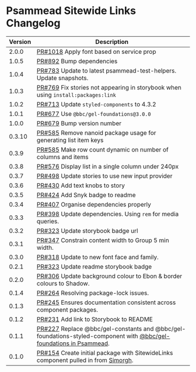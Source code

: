 # Psammead Sitewide Links Changelog

<!-- prettier-ignore -->
| Version | Description |
|---------|-------------|
| 2.0.0 | [PR#1018](https://github.com/bbc/psammead/pull/1018) Apply font based on service prop |
| 1.0.5   | [PR#892](https://github.com/bbc/psammead/pull/892) Bump dependencies |
| 1.0.4 | [PR#783](https://github.com/bbc/psammead/pull/783) Update to latest psammead-test-helpers. Update snapshots. |
| 1.0.3 | [PR#769](https://github.com/bbc/psammead/pull/769) Fix stories not appearing in storybook when using `install:packages:link` |
| 1.0.2 | [PR#713](https://github.com/bbc/psammead/pull/713) Update `styled-components` to 4.3.2 |
| 1.0.1 | [PR#677](https://github.com/bbc/psammead/pull/677) Use `@bbc/gel-foundations@3.0.0` |
| 1.0.0 | [PR#679](https://github.com/bbc/psammead/pull/679) Bump version number |
| 0.3.10 | [PR#585](https://github.com/bbc/psammead/pull/604) Remove nanoid package usage for generating list item keys |
| 0.3.9 | [PR#585](https://github.com/bbc/psammead/pull/585) Make row count dynamic on number of columns and items |
| 0.3.8 | [PR#576](https://github.com/bbc/psammead/pull/576) Display list in a single column under 240px |
| 0.3.7 | [PR#498](https://github.com/bbc/psammead/pull/498) Update stories to use new input provider |
| 0.3.6 | [PR#430](https://github.com/bbc/psammead/pull/430) Add text knobs to story |
| 0.3.5 | [PR#424](https://github.com/bbc/psammead/pull/424) Add Snyk badge to readme |
| 0.3.4 | [PR#407](https://github.com/bbc/psammead/pull/407) Organise dependencies properly |
| 0.3.3 | [PR#398](https://github.com/bbc/psammead/pull/398) Update dependencies. Using `rem` for media queries. |
| 0.3.2 | [PR#323](https://github.com/bbc/psammead/pull/323) Update storybook badge url |
| 0.3.1 | [PR#347](https://github.com/BBC/psammead/pull/347) Constrain content width to Group 5 min width. |
| 0.3.0 | [PR#318](https://github.com/BBC/psammead/pull/318) Update to new font face and family. |
| 0.2.1 | [PR#323](https://github.com/BBC/psammead/pull/323) Update readme storybook badge |
| 0.2.0 | [PR#306](https://github.com/BBC/psammead/pull/306) Update background colour to Ebon & border colours to Shadow. |
| 0.1.4 | [PR#264](https://github.com/BBC/psammead/pull/264) Resolving package-lock issues. |
| 0.1.3 | [PR#245](https://github.com/BBC-News/psammead/pull/245) Ensures documentation consistent across component packages. |
| 0.1.2 | [PR#231](https://github.com/BBC-News/psammead/pull/231) Add link to Storybook to README |
| 0.1.1 | [PR#227](https://github.com/BBC-News/psammead/pull/227) Replace @bbc/gel-constants and @bbc/gel-foundations-styled-component with [@bbc/gel-foundations in Psammead](https://github.com/BBC-News/psammead/issues/226). |
| 0.1.0 | [PR#154](https://github.com/BBC-News/psammead/pull/154) Create initial package with SitewideLinks component pulled in from [Simorgh](https://github.com/BBC-News/simorgh). |
